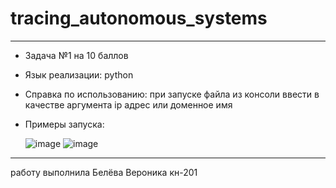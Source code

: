 # tracing_autonomous_systems
_______
- Задача №1 на 10 баллов
- Язык реализации: python
- Справка по использованию: при запуске файла из консоли ввести в качестве аргумента ip адрес или доменное имя
- Примеры запуска:
  
  ![image](https://github.com/user-attachments/assets/9e8c03a2-78fe-4071-9368-78ca91295799)
  ![image](https://github.com/user-attachments/assets/0e82a837-50a3-4cf4-80b1-d788d6b62a5d)

____
работу выполнила Белёва Вероника кн-201
